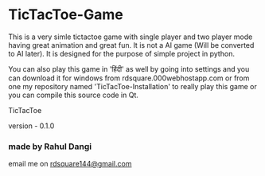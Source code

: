 # TicTacToe-Game

This is a very simle tictactoe game with single player and two player mode having great animation and great fun. It is not a AI game (Will be converted to AI later). It is designed for the purpose of simple project in python.

You can also play this game in 'हिंदी' as well by going into settings and you can download it for windows from rdsquare.000webhostapp.com or from one my repository named 'TicTacToe-Installation' to really play this game or you can compile this source code in Qt.

TicTacToe

version - 0.1.0

### made by Rahul Dangi

email me on rdsquare144@gmail.com
